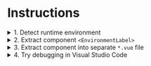 # Instructions

<details><summary>1. Detect runtime environment</summary><p>

```html
<p v-if='isLocal' class="dev">Localhost</p>
<p v-else class="prod">Hostname: {{ hostname }}</p>
```

```css
.dev { color: #fff; font-size: .9em; background: #00bfa5; padding: .4rem .8rem; }
.prod { color: #fff; font-size: .9em; background: #8c30a8; padding: .4rem .8rem; }
```

```js
data: {
    title: 'Hello Vue.js',
    isLocal: false,
    hostname: '',
},
mounted() {
    this.isLocal = /(127\.0\.0\.1)|(localhost)/.test(location.host);
    this.hostname = location.hostname;
},
```
</p></details>

<details><summary>2. Extract component <code>&lt;EnvironmentLabel&gt;</code></summary><p>

```js
Vue.component('environment-label', {
    template: `
        <p v-if='isLocal' class="dev">Localhost</p>
        <p v-else class="prod">Hostname: {{ hostname }}</p>
    `,
    data() {
        return {
            isLocal: false,
            hostname: '',
        }
    },
    mounted() {
        this.isLocal = /(127\.0\.0\.1)|(localhost)/.test(location.host);
        this.hostname = location.hostname;
    },
})
```
</p></details>

<details><summary>3. Extract component into separate <code>*.vue</code> file</summary><p>

```vue
<template>
</template>

<script>
export default {
}
</script>

<style>
</style>
```

```sh
# Webpack will bundle Vue.js so we need to add new dependency
$ npm i vue
# Install Webpack and friends
$ npm i -D webpack-cli
$ npm i -D webpack webpack-dev-server \
        vue-loader vue-template-compiler \
        css-loader file-loader
# and one more for setting environment variables
$ npm i -D cross-env
```

- New commands in package.json

```json
"scripts": {
    ...
    "dev": "cross-env NODE_ENV=development webpack-dev-server --open --hot",
    "build": "cross-env NODE_ENV=production webpack --progress --hide-modules"
}
```

- Exclude bundle from sources (in .gitignore)

```
...
dist/
```

- Adapt Webpack configuration from [webpack-simple](https://github.com/vuejs-templates/webpack-simple/blob/master/template/webpack.config.js) template
  - babel is not essential
  - Uglify needs to be removed
  - Reference VueLoaderPlugin explicitly

- Optional: Understand this webpack configuration: [Demistifying Vue's Webpack Config](https://alligator.io/vuejs/demistifying-vue-webpack/)

</p></details>

<details><summary>4. Try debugging in Visual Studio Code</summary><p>

- Based on the guide [Debugging in VS Code and Chrome](https://vuejs.org/v2/cookbook/debugging-in-vscode.html) from docs
</p></details>